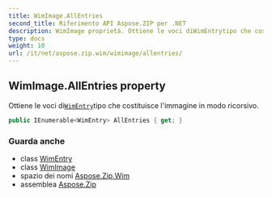 ```yaml
---
title: WimImage.AllEntries
second_title: Riferimento API Aspose.ZIP per .NET
description: WimImage proprietà. Ottiene le voci diWimEntrytipo che costituisce limmagine in modo ricorsivo.
type: docs
weight: 10
url: /it/net/aspose.zip.wim/wimimage/allentries/
---
```

## WimImage.AllEntries property

Ottiene le voci di[`WimEntry`](../../wimentry/)tipo che costituisce l'immagine in modo ricorsivo.

```csharp
public IEnumerable<WimEntry> AllEntries { get; }
```

### Guarda anche

* class [WimEntry](../../wimentry/)
* class [WimImage](../)
* spazio dei nomi [Aspose.Zip.Wim](../../wimimage/)
* assemblea [Aspose.Zip](../../../)



